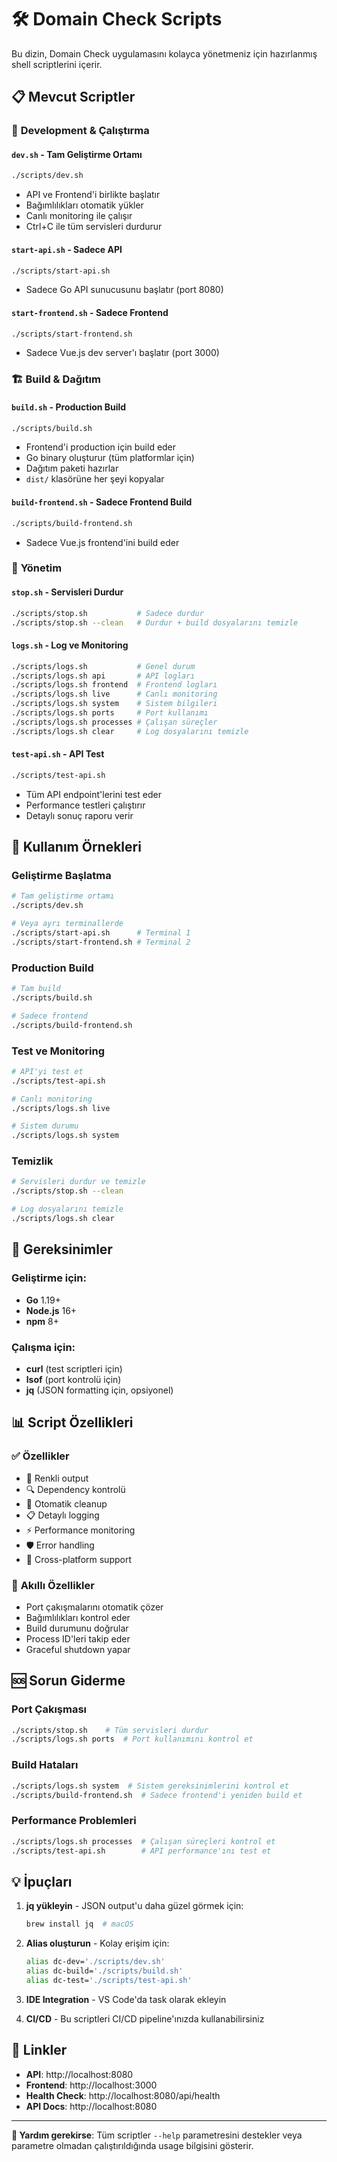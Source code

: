# 🛠️ Domain Check Scripts

Bu dizin, Domain Check uygulamasını kolayca yönetmeniz için hazırlanmış shell scriptlerini içerir.

## 📋 Mevcut Scriptler

### 🚀 **Development & Çalıştırma**

#### `dev.sh` - Tam Geliştirme Ortamı
```bash
./scripts/dev.sh
```
- API ve Frontend'i birlikte başlatır
- Bağımlılıkları otomatik yükler
- Canlı monitoring ile çalışır
- Ctrl+C ile tüm servisleri durdurur

#### `start-api.sh` - Sadece API
```bash
./scripts/start-api.sh
```
- Sadece Go API sunucusunu başlatır (port 8080)

#### `start-frontend.sh` - Sadece Frontend
```bash
./scripts/start-frontend.sh
```
- Sadece Vue.js dev server'ı başlatır (port 3000)

### 🏗️ **Build & Dağıtım**

#### `build.sh` - Production Build
```bash
./scripts/build.sh
```
- Frontend'i production için build eder
- Go binary oluşturur (tüm platformlar için)
- Dağıtım paketi hazırlar
- `dist/` klasörüne her şeyi kopyalar

#### `build-frontend.sh` - Sadece Frontend Build
```bash
./scripts/build-frontend.sh
```
- Sadece Vue.js frontend'ini build eder

### 🛑 **Yönetim**

#### `stop.sh` - Servisleri Durdur
```bash
./scripts/stop.sh           # Sadece durdur
./scripts/stop.sh --clean   # Durdur + build dosyalarını temizle
```

#### `logs.sh` - Log ve Monitoring
```bash
./scripts/logs.sh           # Genel durum
./scripts/logs.sh api       # API logları
./scripts/logs.sh frontend  # Frontend logları
./scripts/logs.sh live      # Canlı monitoring
./scripts/logs.sh system    # Sistem bilgileri
./scripts/logs.sh ports     # Port kullanımı
./scripts/logs.sh processes # Çalışan süreçler
./scripts/logs.sh clear     # Log dosyalarını temizle
```

#### `test-api.sh` - API Test
```bash
./scripts/test-api.sh
```
- Tüm API endpoint'lerini test eder
- Performance testleri çalıştırır
- Detaylı sonuç raporu verir

## 🎯 **Kullanım Örnekleri**

### Geliştirme Başlatma
```bash
# Tam geliştirme ortamı
./scripts/dev.sh

# Veya ayrı terminallerde
./scripts/start-api.sh      # Terminal 1
./scripts/start-frontend.sh # Terminal 2
```

### Production Build
```bash
# Tam build
./scripts/build.sh

# Sadece frontend
./scripts/build-frontend.sh
```

### Test ve Monitoring
```bash
# API'yi test et
./scripts/test-api.sh

# Canlı monitoring
./scripts/logs.sh live

# Sistem durumu
./scripts/logs.sh system
```

### Temizlik
```bash
# Servisleri durdur ve temizle
./scripts/stop.sh --clean

# Log dosyalarını temizle
./scripts/logs.sh clear
```

## 🔧 **Gereksinimler**

### Geliştirme için:
- **Go** 1.19+
- **Node.js** 16+
- **npm** 8+

### Çalışma için:
- **curl** (test scriptleri için)
- **lsof** (port kontrolü için)
- **jq** (JSON formatting için, opsiyonel)

## 📊 **Script Özellikleri**

### ✅ **Özellikler**
- 🎨 Renkli output
- 🔍 Dependency kontrolü
- 🧹 Otomatik cleanup
- 📋 Detaylı logging
- ⚡ Performance monitoring
- 🛡️ Error handling
- 🚀 Cross-platform support

### 🎯 **Akıllı Özellikler**
- Port çakışmalarını otomatik çözer
- Bağımlılıkları kontrol eder
- Build durumunu doğrular
- Process ID'leri takip eder
- Graceful shutdown yapar

## 🆘 **Sorun Giderme**

### Port Çakışması
```bash
./scripts/stop.sh    # Tüm servisleri durdur
./scripts/logs.sh ports  # Port kullanımını kontrol et
```

### Build Hataları
```bash
./scripts/logs.sh system  # Sistem gereksinimlerini kontrol et
./scripts/build-frontend.sh  # Sadece frontend'i yeniden build et
```

### Performance Problemleri
```bash
./scripts/logs.sh processes  # Çalışan süreçleri kontrol et
./scripts/test-api.sh        # API performance'ını test et
```

## 💡 **İpuçları**

1. **jq yükleyin** - JSON output'u daha güzel görmek için:
   ```bash
   brew install jq  # macOS
   ```

2. **Alias oluşturun** - Kolay erişim için:
   ```bash
   alias dc-dev='./scripts/dev.sh'
   alias dc-build='./scripts/build.sh'
   alias dc-test='./scripts/test-api.sh'
   ```

3. **IDE Integration** - VS Code'da task olarak ekleyin

4. **CI/CD** - Bu scriptleri CI/CD pipeline'ınızda kullanabilirsiniz

## 🔗 **Linkler**

- **API**: http://localhost:8080
- **Frontend**: http://localhost:3000
- **Health Check**: http://localhost:8080/api/health
- **API Docs**: http://localhost:8080

---

**💬 Yardım gerekirse**: Tüm scriptler `--help` parametresini destekler veya parametre olmadan çalıştırıldığında usage bilgisini gösterir.
